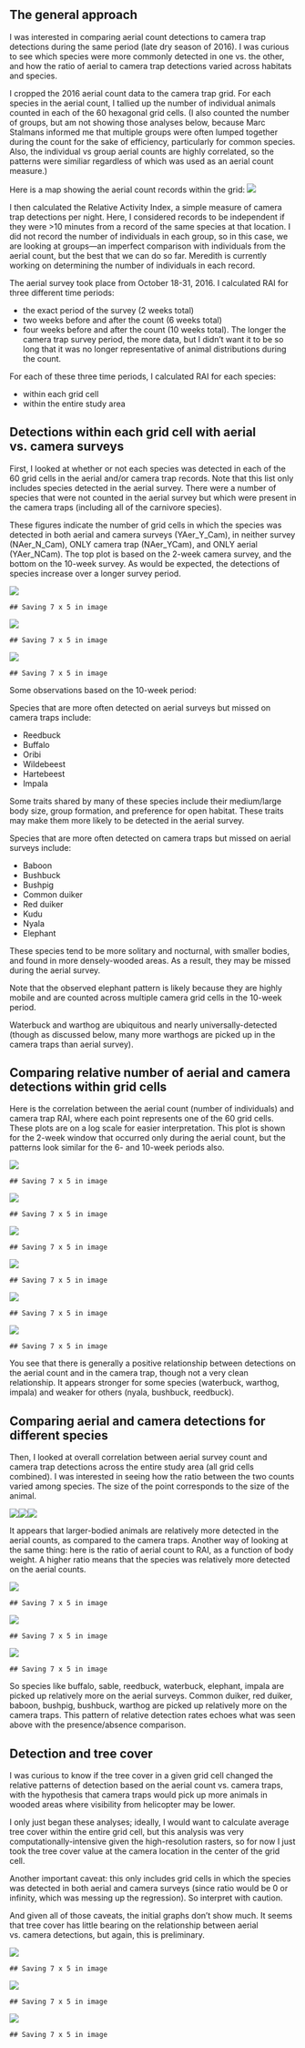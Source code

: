 The general approach
--------------------

I was interested in comparing aerial count detections to camera trap
detections during the same period (late dry season of 2016). I was
curious to see which species were more commonly detected in one vs. the
other, and how the ratio of aerial to camera trap detections varied
across habitats and species.

I cropped the 2016 aerial count data to the camera trap grid. For each
species in the aerial count, I tallied up the number of individual
animals counted in each of the 60 hexagonal grid cells. (I also counted
the number of groups, but am not showing those analyses below, because
Marc Stalmans informed me that multiple groups were often lumped
together during the count for the sake of efficiency, particularly for
common species. Also, the individual vs group aerial counts are highly
correlated, so the patterns were similiar regardless of which was used
as an aerial count measure.)

Here is a map showing the aerial count records within the grid:
![](aerial-count-comparison_files/figure-markdown_strict/aerial%20count%20plot-1.png)

I then calculated the Relative Activity Index, a simple measure of
camera trap detections per night. Here, I considered records to be
independent if they were &gt;10 minutes from a record of the same
species at that location. I did not record the number of individuals in
each group, so in this case, we are looking at groups—an imperfect
comparison with individuals from the aerial count, but the best that we
can do so far. Meredith is currently working on determining the number
of individuals in each record.

The aerial survey took place from October 18-31, 2016. I calculated RAI
for three different time periods:

-   the exact period of the survey (2 weeks total)
-   two weeks before and after the count (6 weeks total)
-   four weeks before and after the count (10 weeks total). The longer
    the camera trap survey period, the more data, but I didn’t want it
    to be so long that it was no longer representative of animal
    distributions during the count.

For each of these three time periods, I calculated RAI for each species:

-   within each grid cell
-   within the entire study area

Detections within each grid cell with aerial vs. camera surveys
---------------------------------------------------------------

First, I looked at whether or not each species was detected in each of
the 60 grid cells in the aerial and/or camera trap records. Note that
this list only includes species detected in the aerial survey. There
were a number of species that were not counted in the aerial survey but
which were present in the camera traps (including all of the carnivore
species).

These figures indicate the number of grid cells in which the species was
detected in both aerial and camera surveys (YAer\_Y\_Cam), in neither
survey (NAer\_N\_Cam), ONLY camera trap (NAer\_YCam), and ONLY aerial
(YAer\_NCam). The top plot is based on the 2-week camera survey, and the
bottom on the 10-week survey. As would be expected, the detections of
species increase over a longer survey period.

![](aerial-count-comparison_files/figure-markdown_strict/detection%20figures-1.png)

    ## Saving 7 x 5 in image

![](aerial-count-comparison_files/figure-markdown_strict/detection%20figures-2.png)

    ## Saving 7 x 5 in image

![](aerial-count-comparison_files/figure-markdown_strict/detection%20figures-3.png)

    ## Saving 7 x 5 in image

Some observations based on the 10-week period:

Species that are more often detected on aerial surveys but missed on
camera traps include:

-   Reedbuck
-   Buffalo
-   Oribi
-   Wildebeest
-   Hartebeest
-   Impala

Some traits shared by many of these species include their medium/large
body size, group formation, and preference for open habitat. These
traits may make them more likely to be detected in the aerial survey.

Species that are more often detected on camera traps but missed on
aerial surveys include:

-   Baboon
-   Bushbuck
-   Bushpig
-   Common duiker
-   Red duiker
-   Kudu
-   Nyala
-   Elephant

These species tend to be more solitary and nocturnal, with smaller
bodies, and found in more densely-wooded areas. As a result, they may be
missed during the aerial survey.

Note that the observed elephant pattern is likely because they are
highly mobile and are counted across multiple camera grid cells in the
10-week period.

Waterbuck and warthog are ubiquitous and nearly universally-detected
(though as discussed below, many more warthogs are picked up in the
camera traps than aerial survey).

Comparing relative number of aerial and camera detections within grid cells
---------------------------------------------------------------------------

Here is the correlation between the aerial count (number of individuals)
and camera trap RAI, where each point represents one of the 60 grid
cells. These plots are on a log scale for easier interpretation. This
plot is shown for the 2-week window that occurred only during the aerial
count, but the patterns look similar for the 6- and 10-week periods
also.

![](aerial-count-comparison_files/figure-markdown_strict/correlation-1.png)

    ## Saving 7 x 5 in image

![](aerial-count-comparison_files/figure-markdown_strict/correlation-2.png)

    ## Saving 7 x 5 in image

![](aerial-count-comparison_files/figure-markdown_strict/correlation-3.png)

    ## Saving 7 x 5 in image

![](aerial-count-comparison_files/figure-markdown_strict/correlation-4.png)

    ## Saving 7 x 5 in image

![](aerial-count-comparison_files/figure-markdown_strict/correlation-5.png)

    ## Saving 7 x 5 in image

![](aerial-count-comparison_files/figure-markdown_strict/correlation-6.png)

    ## Saving 7 x 5 in image

You see that there is generally a positive relationship between
detections on the aerial count and in the camera trap, though not a very
clean relationship. It appears stronger for some species (waterbuck,
warthog, impala) and weaker for others (nyala, bushbuck, reedbuck).

Comparing aerial and camera detections for different species
------------------------------------------------------------

Then, I looked at overall correlation between aerial survey count and
camera trap detections across the entire study area (all grid cells
combined). I was interested in seeing how the ratio between the two
counts varied among species. The size of the point corresponds to the
size of the animal.

![](aerial-count-comparison_files/figure-markdown_strict/plots-1.png)![](aerial-count-comparison_files/figure-markdown_strict/plots-2.png)![](aerial-count-comparison_files/figure-markdown_strict/plots-3.png)

It appears that larger-bodied animals are relatively more detected in
the aerial counts, as compared to the camera traps. Another way of
looking at the same thing: here is the ratio of aerial count to RAI, as
a function of body weight. A higher ratio means that the species was
relatively more detected on the aerial counts.

![](aerial-count-comparison_files/figure-markdown_strict/aerial%20rai%20weight-1.png)

    ## Saving 7 x 5 in image

![](aerial-count-comparison_files/figure-markdown_strict/aerial%20rai%20weight-2.png)

    ## Saving 7 x 5 in image

![](aerial-count-comparison_files/figure-markdown_strict/aerial%20rai%20weight-3.png)

    ## Saving 7 x 5 in image

So species like buffalo, sable, reedbuck, waterbuck, elephant, impala
are picked up relatively more on the aerial surveys. Common duiker, red
duiker, baboon, bushpig, bushbuck, warthog are picked up relatively more
on the camera traps. This pattern of relative detection rates echoes
what was seen above with the presence/absence comparison.

Detection and tree cover
------------------------

I was curious to know if the tree cover in a given grid cell changed the
relative patterns of detection based on the aerial count vs. camera
traps, with the hypothesis that camera traps would pick up more animals
in wooded areas where visibility from helicopter may be lower.

I only just began these analyses; ideally, I would want to calculate
average tree cover within the entire grid cell, but this analysis was
very computationally-intensive given the high-resolution rasters, so for
now I just took the tree cover value at the camera location in the
center of the grid cell.

Another important caveat: this only includes grid cells in which the
species was detected in both aerial and camera surveys (since ratio
would be 0 or infinity, which was messing up the regression). So
interpret with caution.

And given all of those caveats, the initial graphs don’t show much. It
seems that tree cover has little bearing on the relationship between
aerial vs. camera detections, but again, this is preliminary.

![](aerial-count-comparison_files/figure-markdown_strict/plots%20more-1.png)

    ## Saving 7 x 5 in image

![](aerial-count-comparison_files/figure-markdown_strict/plots%20more-2.png)

    ## Saving 7 x 5 in image

![](aerial-count-comparison_files/figure-markdown_strict/plots%20more-3.png)

    ## Saving 7 x 5 in image
